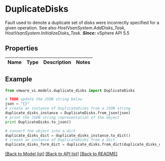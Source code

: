 # DuplicateDisks

Fault used to denote a duplicate set of disks were incorrectly specified for a given operation.  See also *HostVsanSystem.AddDisks_Task*, *HostVsanSystem.InitializeDisks_Task*.  ***Since:*** vSphere API 5.5 

## Properties
Name | Type | Description | Notes
------------ | ------------- | ------------- | -------------

## Example

```python
from vmware_vi.models.duplicate_disks import DuplicateDisks

# TODO update the JSON string below
json = "{}"
# create an instance of DuplicateDisks from a JSON string
duplicate_disks_instance = DuplicateDisks.from_json(json)
# print the JSON string representation of the object
print DuplicateDisks.to_json()

# convert the object into a dict
duplicate_disks_dict = duplicate_disks_instance.to_dict()
# create an instance of DuplicateDisks from a dict
duplicate_disks_form_dict = duplicate_disks.from_dict(duplicate_disks_dict)
```
[[Back to Model list]](../README.md#documentation-for-models) [[Back to API list]](../README.md#documentation-for-api-endpoints) [[Back to README]](../README.md)


